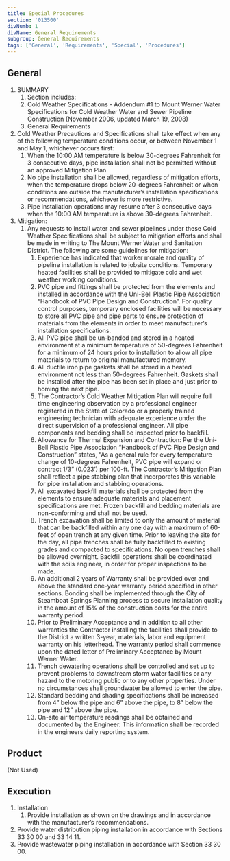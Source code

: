 ```yaml
---
title: Special Procedures
section: '013500'
divNumb: 1
divName: General Requirements
subgroup: General Requirements
tags: ['General', 'Requirements', 'Special', 'Procedures']
---
```


## General

1. SUMMARY
   1. Section includes:
   1. Cold Weather Specifications - Addendum #1 to Mount Werner Water Specifications for Cold Weather Water and Sewer Pipeline Construction (November 2006, updated March 19, 2008)
   1. General Requirements
2. Cold Weather Precautions and Specifications shall take effect when any of the following temperature conditions occur, or between November 1 and May 1, whichever occurs first:
   1. When the 10:00 AM temperature is below 30-degrees Fahrenheit for 3 consecutive days, pipe installation shall not be permitted without an approved Mitigation Plan.
   2. No pipe installation shall be allowed, regardless of mitigation efforts, when the temperature drops below 20-degrees Fahrenheit or when conditions are outside the manufacturer’s installation specifications or recommendations, whichever is more restrictive.
   3. Pipe installation operations may resume after 3 consecutive days when the 10:00 AM temperature is above 30-degrees Fahrenheit.
3. Mitigation:
   1. Any requests to install water and sewer pipelines under these Cold Weather Specifications shall be subject to mitigation efforts and shall be made in writing to The Mount Werner Water and Sanitation District. The following are some guidelines for mitigation:
      1. Experience has indicated that worker morale and quality of pipeline installation is related to jobsite conditions. Temporary heated facilities shall be provided to mitigate cold and wet weather working conditions.
      2. PVC pipe and fittings shall be protected from the elements and installed in accordance with the Uni-Bell Plastic Pipe Association “Handbook of PVC Pipe Design and Construction”. For quality control purposes, temporary enclosed facilities will be necessary to store all PVC pipe and pipe parts to ensure protection of materials from the elements in order to meet manufacturer’s installation specifications.
      3. All PVC pipe shall be un-banded and stored in a heated environment at a minimum temperature of 50-degrees Fahrenheit for a minimum of 24 hours prior to installation to allow all pipe materials to return to original manufactured memory.
      4. All ductile iron pipe gaskets shall be stored in a heated environment not less than 50-degrees Fahrenheit. Gaskets shall be installed after the pipe has been set in place and just prior to homing the next pipe.
      5. The Contractor’s Cold Weather Mitigation Plan will require full time engineering observation by a professional engineer registered in the State of Colorado or a properly trained engineering technician with adequate experience under the direct supervision of a professional engineer. All pipe components and bedding shall be inspected prior to backfill.
      6. Allowance for Thermal Expansion and Contraction: Per the Uni-Bell Plastic Pipe Association “Handbook of PVC Pipe Design and Construction” states, “As a general rule for every temperature change of 10-degrees Fahrenheit, PVC pipe will expand or contract 1/3” (0.023’) per 100-ft. The Contractor’s Mitigation Plan shall reflect a pipe stabbing plan that incorporates this variable for pipe installation and stabbing operations.
      7. All excavated backfill materials shall be protected from the elements to ensure adequate materials and placement specifications are met. Frozen backfill and bedding materials are non-conforming and shall not be used.
      8. Trench excavation shall be limited to only the amount of material that can be backfilled within any one day with a maximum of 60-feet of open trench at any given time. Prior to leaving the site for the day, all pipe trenches shall be fully backfilled to existing grades and compacted to specifications. No open trenches shall be allowed overnight. Backfill operations shall be coordinated with the soils engineer, in order for proper inspections to be made.
      9. An additional 2 years of Warranty shall be provided over and above the standard one-year warranty period specified in other sections. Bonding shall be implemented through the City of Steamboat Springs Planning process to secure installation quality in the amount of 15% of the construction costs for the entire warranty period.
      10. Prior to Preliminary Acceptance and in addition to all other warranties the Contractor installing the facilities shall provide to the District a written 3-year, materials, labor and equipment warranty on his letterhead. The warranty period shall commence upon the dated letter of Preliminary Acceptance by Mount Werner Water.
      11. Trench dewatering operations shall be controlled and set up to prevent problems to downstream storm water facilities or any hazard to the motoring public or to any other properties. Under no circumstances shall groundwater be allowed to enter the pipe.
      12. Standard bedding and shading specifications shall be increased from 4” below the pipe and 6” above the pipe, to 8” below the pipe and 12” above the pipe.
      13. On-site air temperature readings shall be obtained and documented by the Engineer. This information shall be recorded in the engineers daily reporting system.

## Product

(Not Used)

## Execution

1. Installation
   1. Provide installation as shown on the drawings and in accordance with the manufacturer’s recommendations.
2. Provide water distribution piping installation in accordance with Sections 33 30 00 and 33 14 11.
3. Provide wastewater piping installation in accordance with Section 33 30 00.
